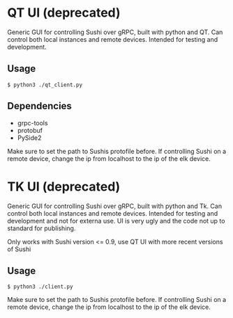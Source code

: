 # QT UI (deprecated)
Generic GUI for controlling Sushi over gRPC, built with python and QT. Can control both local instances and remote devices. Intended for testing and development.

## Usage

    $ python3 ./qt_client.py

## Dependencies
  * grpc-tools
  * protobuf
  * PySide2

Make sure to set the path to Sushis protofile before. If controlling Sushi on a remote device, change the ip from localhost to the ip of the elk device.

# TK UI (deprecated)
Generic GUI for controlling Sushi over gRPC, built with python and Tk. Can control both local instances and remote devices. Intended for testing and development and not for externa use. UI is very ugly and the code not up to standard for publishing.

Only works with Sushi version <= 0.9, use QT UI with more recent versions of Sushi

## Usage

	$ python3 ./client.py

Make sure to set the path to Sushis protofile before. If controlling Sushi on a remote device, change the ip from localhost to the ip of the elk device.